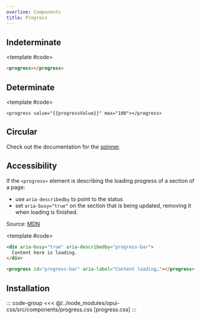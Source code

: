 ```yaml
---
overline: Components
title: Progress
---
```


<script setup>
	import { ref } from "vue"
	import { useIntervalFn } from '@vueuse/core'
	import Example from "../../.vitepress/theme/app/components/Example.vue"

	const progressValue = ref(10)

	useIntervalFn(() => {
		if (progressValue.value >= 100) {
			progressValue.value = 10
		} else {
			progressValue.value += 10
		}
	}, 3000)
</script>

## Indeterminate

<Example>
<template #example>
<progress  aria-busy="true"></progress>
</template>

<template #code>

```html
<progress></progress>
```

</template>
</Example>

## Determinate

<Example>
<template #example>
<progress :value="progressValue" max="100"></progress>
</template>

<template #code>

```html-vue
<progress value="{{progressValue}}" max="100"></progress>
```

</template>
</Example>

## Circular

Check out the documentation for the [spinner](/components/feedback/spinner).

## Accessibility

If the `<progress>` element is describing the loading progress of a section of a page:

- use `aria-describedby` to point to the status
- set `aria-busy="true"` on the section that is being updated, removing it when loading is finished.

Source: [MDN](https://developer.mozilla.org/en-US/docs/Web/HTML/Element/progress#accessibility)

<Example>
<template #example>
<div aria-busy="true" aria-describedby="progress-bar">
  Content here is loading.
</div>

<progress id="progress-bar" aria-label="Content loading…"></progress>
</template>
<template #code>

```html
<div aria-busy="true" aria-describedby="progress-bar">
  Content here is loading.
</div>

<progress id="progress-bar" aria-label="Content loading…"></progress>
```

</template>
</Example>

## Installation

::: code-group
<<< @/../node_modules/opui-css/src/components/progress.css [progress.css]
:::
